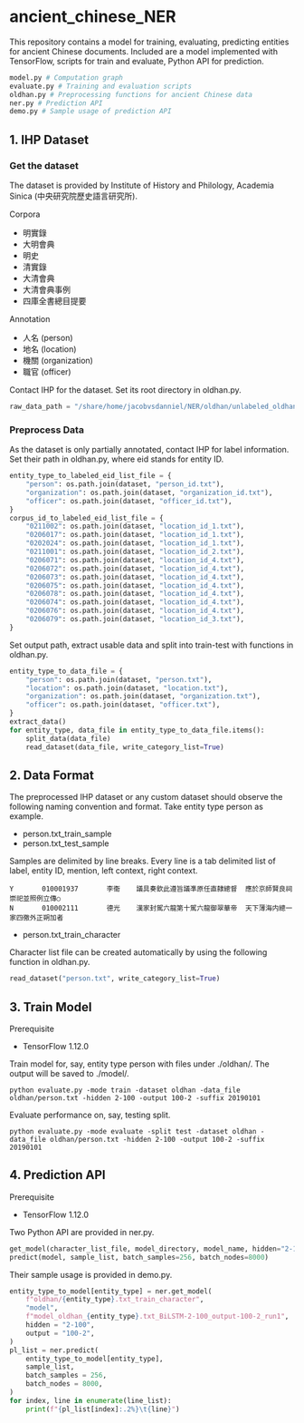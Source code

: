 # ancient_chinese_NER

This repository contains a model for training, evaluating, predicting entities for ancient Chinese documents.
Included are a model implemented with TensorFlow, scripts for train and evaluate, Python API for prediction.

```python
model.py # Computation graph
evaluate.py # Training and evaluation scripts
oldhan.py # Preprocessing functions for ancient Chinese data
ner.py # Prediction API
demo.py # Sample usage of prediction API
```

## 1. IHP Dataset
### Get the dataset

The dataset is provided by Institute of History and Philology, Academia Sinica (中央研究院歷史語言研究所).

Corpora
* 明實錄
* 大明會典
* 明史
* 清實錄
* 大清會典
* 大清會典事例
* 四庫全書總目提要

Annotation
* 人名 (person)
* 地名 (location)
* 機關 (organization)
* 職官 (officer)

Contact IHP for the dataset.
Set its root directory in oldhan.py.
```python
raw_data_path = "/share/home/jacobvsdanniel/NER/oldhan/unlabeled_oldhan"
```

### Preprocess Data

As the dataset is only partially annotated, contact IHP for label information.
Set their path in oldhan.py, where eid stands for entity ID.
```python
entity_type_to_labeled_eid_list_file = {
    "person": os.path.join(dataset, "person_id.txt"),
    "organization": os.path.join(dataset, "organization_id.txt"),
    "officer": os.path.join(dataset, "officer_id.txt"),
}
corpus_id_to_labeled_eid_list_file = {
    "0211002": os.path.join(dataset, "location_id_1.txt"),
    "0206017": os.path.join(dataset, "location_id_1.txt"),
    "0202024": os.path.join(dataset, "location_id_1.txt"),
    "0211001": os.path.join(dataset, "location_id_2.txt"),
    "0206071": os.path.join(dataset, "location_id_4.txt"),
    "0206072": os.path.join(dataset, "location_id_4.txt"),
    "0206073": os.path.join(dataset, "location_id_4.txt"),
    "0206075": os.path.join(dataset, "location_id_4.txt"),
    "0206078": os.path.join(dataset, "location_id_4.txt"),
    "0206074": os.path.join(dataset, "location_id_4.txt"),
    "0206076": os.path.join(dataset, "location_id_4.txt"),
    "0206079": os.path.join(dataset, "location_id_3.txt"),
}
```

Set output path, extract usable data and split into train-test with functions in oldhan.py.
```python
entity_type_to_data_file = {
    "person": os.path.join(dataset, "person.txt"),
    "location": os.path.join(dataset, "location.txt"),
    "organization": os.path.join(dataset, "organization.txt"),
    "officer": os.path.join(dataset, "officer.txt"),
}
extract_data()
for entity_type, data_file in entity_type_to_data_file.items():
    split_data(data_file)
    read_dataset(data_file, write_category_list=True)
```

## 2. Data Format

The preprocessed IHP dataset or any custom dataset should observe the following naming convention and format.
Take entity type person as example.

* person.txt_train_sample
* person.txt_test_sample

Samples are delimited by line breaks.
Every line is a tab delimited list of label, entity ID, mention, left context, right context.
```
Y       010001937       李衞    議具奏欽此遵旨議凖原任直隸總督  應於京師賢良祠崇祀並照例立傳○
N       010002111       德光    漢家封駕六龍第十駕六龍御翠華帝  天下薄海内總一家四徼外正朔加者
```

* person.txt_train_character

Character list file can be created automatically by using the following function in oldhan.py.
```python
read_dataset("person.txt", write_category_list=True)
```

## 3. Train Model

Prerequisite
* TensorFlow 1.12.0

Train model for, say, entity type person with files under ./oldhan/. The output will be saved to ./model/.
```
python evaluate.py -mode train -dataset oldhan -data_file oldhan/person.txt -hidden 2-100 -output 100-2 -suffix 20190101
```

Evaluate performance on, say, testing split.
```
python evaluate.py -mode evaluate -split test -dataset oldhan -data_file oldhan/person.txt -hidden 2-100 -output 100-2 -suffix 20190101
```

## 4. Prediction API

Prerequisite
* TensorFlow 1.12.0

Two Python API are provided in ner.py.
```python
get_model(character_list_file, model_directory, model_name, hidden="2-100", output="100-2")
predict(model, sample_list, batch_samples=256, batch_nodes=8000)
```

Their sample usage is provided in demo.py.
```python
entity_type_to_model[entity_type] = ner.get_model(
    f"oldhan/{entity_type}.txt_train_character",
    "model",
    f"model_oldhan_{entity_type}.txt_BiLSTM-2-100_output-100-2_run1",
    hidden = "2-100",
    output = "100-2",
)
pl_list = ner.predict(
    entity_type_to_model[entity_type],
    sample_list,
    batch_samples = 256,
    batch_nodes = 8000,
)
for index, line in enumerate(line_list):
    print(f"{pl_list[index]:.2%}\t{line}")
```


